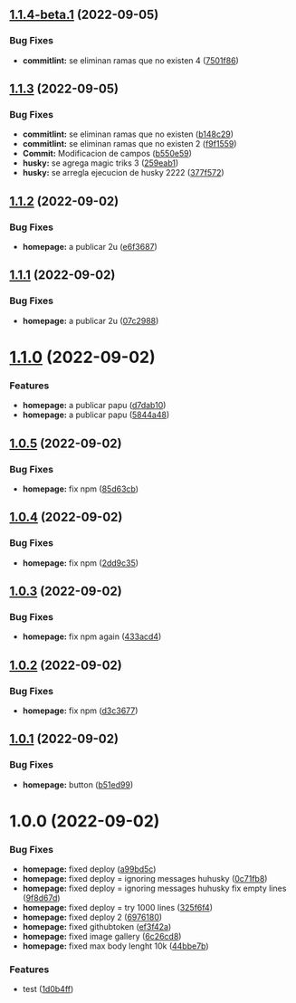 ## [1.1.4-beta.1](https://github.com/CaptMoar-toctoc/ds/compare/v1.1.3...v1.1.4-beta.1) (2022-09-05)


### Bug Fixes

* **commitlint:** se eliminan ramas que no existen 4 ([7501f86](https://github.com/CaptMoar-toctoc/ds/commit/7501f869046216925132bc13fe78016308b2c499))

## [1.1.3](https://github.com/CaptMoar-toctoc/ds/compare/v1.1.2...v1.1.3) (2022-09-05)


### Bug Fixes

* **commitlint:** se eliminan ramas que no existen ([b148c29](https://github.com/CaptMoar-toctoc/ds/commit/b148c291a462d6224651913d20c675f5ce0116ab))
* **commitlint:** se eliminan ramas que no existen 2 ([f9f1559](https://github.com/CaptMoar-toctoc/ds/commit/f9f1559dfaf7bb9abdb3ef7486240ecdedb19335))
* **Commit:** Modificacion de campos ([b550e59](https://github.com/CaptMoar-toctoc/ds/commit/b550e59601512b9410d8ff641396883db5f4be8f))
* **husky:** se agrega magic triks 3 ([259eab1](https://github.com/CaptMoar-toctoc/ds/commit/259eab132642478352bd75f62fea8084d01c7074))
* **husky:** se arregla ejecucion de husky 2222 ([377f572](https://github.com/CaptMoar-toctoc/ds/commit/377f5721cddcb37418fe0fc31f7d79273c555ac7))

## [1.1.2](https://github.com/CaptMoar-toctoc/ds/compare/v1.1.1...v1.1.2) (2022-09-02)


### Bug Fixes

* **homepage:** a publicar 2u ([e6f3687](https://github.com/CaptMoar-toctoc/ds/commit/e6f368770764bcf990ef757045565cf12c5e5f61))

## [1.1.1](https://github.com/CaptMoar-toctoc/ds/compare/v1.1.0...v1.1.1) (2022-09-02)


### Bug Fixes

* **homepage:** a publicar 2u ([07c2988](https://github.com/CaptMoar-toctoc/ds/commit/07c298872dc913bf523a59ae44b91976c801f703))

# [1.1.0](https://github.com/CaptMoar-toctoc/ds/compare/v1.0.5...v1.1.0) (2022-09-02)


### Features

* **homepage:** a publicar papu ([d7dab10](https://github.com/CaptMoar-toctoc/ds/commit/d7dab100a47d683de2cf4f1de1b824534b6676e6))
* **homepage:** a publicar papu ([5844a48](https://github.com/CaptMoar-toctoc/ds/commit/5844a488cebbdeda5886049492723dd862b1b645))

## [1.0.5](https://github.com/CaptMoar-toctoc/ds/compare/v1.0.4...v1.0.5) (2022-09-02)


### Bug Fixes

* **homepage:** fix npm ([85d63cb](https://github.com/CaptMoar-toctoc/ds/commit/85d63cb71a99645a6a7a116b269fbd0702926c46))

## [1.0.4](https://github.com/CaptMoar-toctoc/ds/compare/v1.0.3...v1.0.4) (2022-09-02)


### Bug Fixes

* **homepage:** fix npm ([2dd9c35](https://github.com/CaptMoar-toctoc/ds/commit/2dd9c35daf1947ea708189d9f8775c8289f678c0))

## [1.0.3](https://github.com/CaptMoar-toctoc/ds/compare/v1.0.2...v1.0.3) (2022-09-02)


### Bug Fixes

* **homepage:** fix npm again ([433acd4](https://github.com/CaptMoar-toctoc/ds/commit/433acd45a5094097b20f9fa589a1a3736b9e1304))

## [1.0.2](https://github.com/CaptMoar-toctoc/ds/compare/v1.0.1...v1.0.2) (2022-09-02)


### Bug Fixes

* **homepage:** fix npm ([d3c3677](https://github.com/CaptMoar-toctoc/ds/commit/d3c3677d28afb441062f39bead925f46393621f4))

## [1.0.1](https://github.com/CaptMoar-toctoc/ds/compare/v1.0.0...v1.0.1) (2022-09-02)


### Bug Fixes

* **homepage:** button ([b51ed99](https://github.com/CaptMoar-toctoc/ds/commit/b51ed99c2a7ed88033559e57a9b30e79df8180d2))

# 1.0.0 (2022-09-02)


### Bug Fixes

* **homepage:** fixed deploy ([a99bd5c](https://github.com/CaptMoar-toctoc/ds/commit/a99bd5cf5600ec6e4b7732c5a8472d60f64ed78b))
* **homepage:** fixed deploy = ignoring messages huhusky ([0c71fb8](https://github.com/CaptMoar-toctoc/ds/commit/0c71fb8d417fb745b00d7a9a356de849bdbc194e))
* **homepage:** fixed deploy = ignoring messages huhusky fix empty lines ([9f8d67d](https://github.com/CaptMoar-toctoc/ds/commit/9f8d67d7d735d32b784186be54b71c97e2a33cde))
* **homepage:** fixed deploy = try 1000 lines ([325f6f4](https://github.com/CaptMoar-toctoc/ds/commit/325f6f49e0ec1b5b4c238280125d18aebdefc639))
* **homepage:** fixed deploy 2 ([6976180](https://github.com/CaptMoar-toctoc/ds/commit/69761801bc0a6f0ae0a7ff4feb35e39c912ac81b))
* **homepage:** fixed githubtoken ([ef3f42a](https://github.com/CaptMoar-toctoc/ds/commit/ef3f42a30d377d91c5a66e843ec35fa5827aa80f))
* **homepage:** fixed image gallery ([6c26cd8](https://github.com/CaptMoar-toctoc/ds/commit/6c26cd8a5722bd1550c2f7bc9159e2bed028be6d))
* **homepage:** fixed max body lenght 10k ([44bbe7b](https://github.com/CaptMoar-toctoc/ds/commit/44bbe7b0bc032b62f5c832fb8d8ba54f19dd0240))


### Features

* test ([1d0b4ff](https://github.com/CaptMoar-toctoc/ds/commit/1d0b4ff1a6f05ce0b39090fee7c64d9a8b06d0ec))
